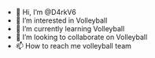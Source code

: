 - 👋 Hi, I’m @D4rkV6
- 👀 I’m interested in Volleyball
- 🌱 I’m currently learning Volleyball
- 💞️ I’m looking to collaborate on Volleyball
- 📫 How to reach me volleyball team 

<!---
D4rkV6/D4rkV6 is a ✨ special ✨ repository because its `README.md` (this file) appears on your GitHub profile.
You can click the Preview link to take a look at your changes.
--->
